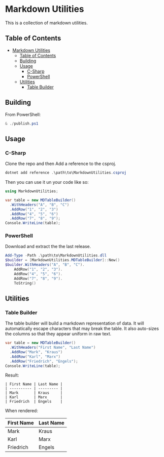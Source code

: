 # Markdown Utilities

This is a collection of markdown utilities.

## Table of Contents

- [Markdown Utilities](#markdown-utilities)
  - [Table of Contents](#table-of-contents)
  - [Building](#building)
  - [Usage](#usage)
    - [C-Sharp](#c-sharp)
    - [PowerShell](#powershell)
  - [Utilities](#utilities)
    - [Table Builder](#table-builder)

## Building

From PowerShell:

```powershell
& ./publish.ps1
```

## Usage

### C-Sharp

Clone the repo and then Add a reference to the csproj.

```powershell
dotnet add reference .\path\to\MarkdownUtilities.csproj
```

Then you can use it un your code like so:

```csharp
using MarkdownUtilities;

var table = new MDTableBuilder()
  .WithHeaders("A", "B", "C")
  .AddRow("1", "2", "3")
  .AddRow("4", "5", "6")
  .AddRow("7", "8", "9");
Console.WriteLine(table);
```

### PowerShell

Download and extract the the last release.

```powershell
Add-Type -Path .\path\to\MarkdownUtilities.dll
$builder = [MarkdownUtilities.MDTableBuilder]::New()
$builder.WithHeaders("A", "B", "C").
    AddRow("1", "2", "3").
    AddRow("4", "5", "6").
    AddRow("7", "8", "9").
    ToString()
```

## Utilities

### Table Builder

The table builder will build a markdown representation of data. It will automatically escape characters that may break the table. It also auto-sizes the columns so that they appear uniform in raw text.

```csharp
var table = new MDTableBuilder()
  .WithHeaders("First Name", "Last Name")
  .AddRow("Mark", "Kraus")
  .AddRow("Karl", "Marx")
  .AddRow("Friedrich", "Engels");
Console.WriteLine(table);
```

Result:

```text
| First Name | Last Name |
| ---------- | --------- |
| Mark       | Kraus     |
| Karl       | Marx      |
| Friedrich  | Engels    |
```

When rendered:

| First Name | Last Name |
| ---------- | --------- |
| Mark       | Kraus     |
| Karl       | Marx      |
| Friedrich  | Engels    |
